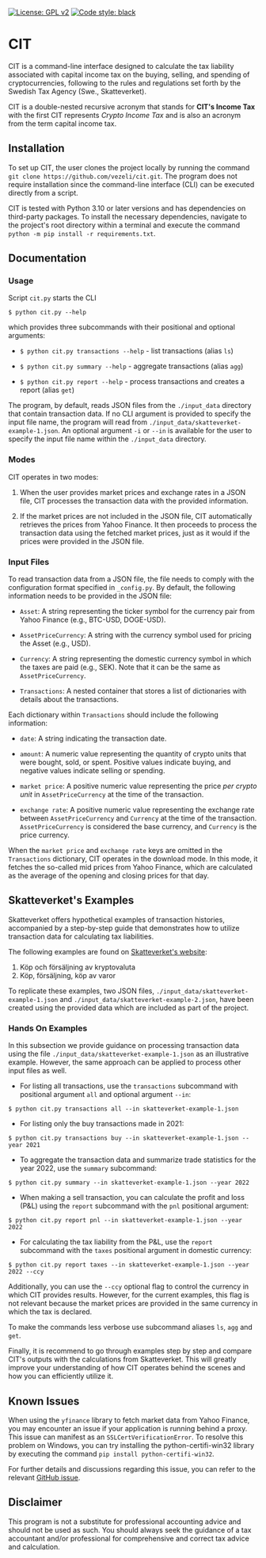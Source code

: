[![License: GPL v2](https://img.shields.io/badge/License-GPL_v2-blue.svg)](https://www.gnu.org/licenses/old-licenses/gpl-2.0.en.html)
[![Code style: black](https://img.shields.io/badge/code%20style-black-000000.svg)](https://github.com/psf/black)

# CIT

CIT is a command-line interface designed to calculate the tax liability
associated with capital income tax on the buying, selling, and spending of
cryptocurrencies, following to the rules and regulations set forth by the
Swedish Tax Agency (Swe., Skatteverket).

CIT is a double-nested recursive acronym that stands for **CIT's Income Tax**
with the first CIT represents *Crypto Income Tax* and is also an acronym from
the term capital income tax.

## Installation

To set up CIT, the user clones the project locally by running the command `git
clone https://github.com/vezeli/cit.git`. The program does not require
installation since the command-line interface (CLI) can be executed directly
from a script.

CIT is tested with Python 3.10 or later versions and has dependencies on
third-party packages. To install the necessary dependencies, navigate to the
project's root directory within a terminal and execute the command `python -m
pip install -r requirements.txt`.

## Documentation

### Usage

Script `cit.py` starts the CLI

``$ python cit.py --help``

which provides three subcommands with their positional and optional arguments:

* ``$ python cit.py transactions --help`` - list transactions (alias `ls`)

* ``$ python cit.py summary --help`` - aggregate transactions (alias `agg`)

* ``$ python cit.py report --help`` - process transactions and creates a report
  (alias `get`)

The program, by default, reads JSON files from the `./input_data` directory
that contain transaction data. If no CLI argument is provided to specify the
input file name, the program will read from
`./input_data/skatteverket-example-1.json`. An optional argument `-i` or `--in`
is available for the user to specify the input file name within the
`./input_data` directory.

### Modes

CIT operates in two modes:

1. When the user provides market prices and exchange rates in a JSON file, CIT
   processes the transaction data with the provided information.

2. If the market prices are not included in the JSON file, CIT automatically
   retrieves the prices from Yahoo Finance. It then proceeds to process the
   transaction data using the fetched market prices, just as it would if the
   prices were provided in the JSON file.

### Input Files

To read transaction data from a JSON file, the file needs to comply with the
configuration format specified in `_config.py`. By default, the following
information needs to be provided in the JSON file:

- `Asset`: A string representing the ticker symbol for the currency pair from
  Yahoo Finance (e.g., BTC-USD, DOGE-USD).

- `AssetPriceCurrency`: A string with the currency symbol used for pricing the
  Asset (e.g., USD).

- `Currency`: A string representing the domestic currency symbol in which the
  taxes are paid (e.g., SEK). Note that it can be the same as
  `AssetPriceCurrency`.

- `Transactions`: A nested container that stores a list of dictionaries with
  details about the transactions.

Each dictionary within `Transactions` should include the following information:

- `date`: A string indicating the transaction date.

- `amount`: A numeric value representing the quantity of crypto units that were
  bought, sold, or spent. Positive values indicate buying, and negative values
  indicate selling or spending.

- `market price`: A positive numeric value representing the price *per crypto
  unit* in `AssetPriceCurrency` at the time of the transaction.

- `exchange rate`: A positive numeric value representing the exchange rate
  between `AssetPriceCurrency` and `Currency` at the time of the transaction.
  `AssetPriceCurrency` is considered the base currency, and `Currency` is the
  price currency.

When the `market price` and `exchange rate` keys are omitted in the
`Transactions` dictionary, CIT operates in the download mode. In this mode, it
fetches the so-called mid prices from Yahoo Finance, which are calculated as
the average of the opening and closing prices for that day.

## Skatteverket's Examples

Skatteverket offers hypothetical examples of transaction histories, accompanied
by a step-by-step guide that demonstrates how to utilize transaction data for
calculating tax liabilities.

The following examples are found on [Skatteverket's
website](https://skatteverket.se/privat/skatter/vardepapper/andratillgangar/kryptovalutor.4.15532c7b1442f256bae11b60.html):

1. Köp och försäljning av kryptovaluta
2. Köp, försäljning, köp av varor

To replicate these examples, two JSON files,
`./input_data/skatteverket-example-1.json` and
`./input_data/skatteverket-example-2.json`, have been created using the
provided data which are included as part of the project.

### Hands On Examples

In this subsection we provide guidance on processing transaction data using the
file `./input_data/skatteverket-example-1.json` as an illustrative example.
However, the same approach can be applied to process other input files as well.

* For listing all transactions, use the `transactions` subcommand with
  positional argument `all` and optional argument `--in`:

``$ python cit.py transactions all --in skatteverket-example-1.json``

* For listing only the buy transactions made in 2021:

``$ python cit.py transactions buy --in skatteverket-example-1.json --year 2021``

* To aggregate the transaction data and summarize trade statistics for the year
  2022, use the `summary` subcommand:

``$ python cit.py summary --in skatteverket-example-1.json --year 2022``

* When making a sell transaction, you can calculate the profit and loss (P&L)
  using the `report` subcommand with the `pnl` positional argument:

``$ python cit.py report pnl --in skatteverket-example-1.json --year 2022``

* For calculating the tax liability from the P&L, use the `report` subcommand
  with the `taxes` positional argument in domestic currency:

``$ python cit.py report taxes --in skatteverket-example-1.json --year 2022 --ccy``

Additionally, you can use the `--ccy` optional flag to control the currency in
which CIT provides results. However, for the current examples, this flag is not
relevant because the market prices are provided in the same currency in which
the tax is declared.

To make the commands less verbose use subcommand aliases `ls`, `agg` and `get`.

Finally, it is recommend to go through examples step by step and compare CIT's
outputs with the calculations from Skatteverket. This will greatly improve your
understanding of how CIT operates behind the scenes and how you can efficiently
utilize it.

## Known Issues

When using the `yfinance` library to fetch market data from Yahoo Finance, you
may encounter an issue if your application is running behind a proxy. This
issue can manifest as an `SSLCertVerificationError`. To resolve this problem on
Windows, you can try installing the python-certifi-win32 library by executing
the command `pip install python-certifi-win32`.

For further details and discussions regarding this issue, you can refer to the
relevant [GitHub issue](https://github.com/ranaroussi/yfinance/issues/963).

## Disclaimer

This program is not a substitute for professional accounting advice and should
not be used as such. You should always seek the guidance of a tax accountant
and/or professional for comprehensive and correct tax advice and calculation.
